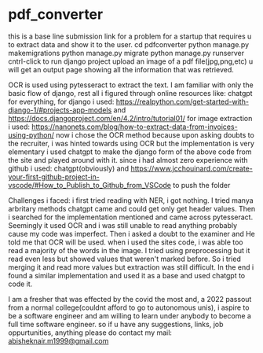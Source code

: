 # pdf_converter 
this is a base line submission link for a problem for a startup that requires u to extract data and show it to the user.
cd pdfconverter
python manage.py makemigrations
python manage.py migrate
python manage.py runserver
cntrl-click to run django project
upload an image of a pdf file(jpg,png,etc)
u will get an output page showing all the information that was retrieved.

OCR is used using pytesseract to extract the text. I am familiar with only the basic flow of django, rest all i figured through online resources like: chatgpt for everything, 
for django i used: https://realpython.com/get-started-with-django-1/#projects-app-models and https://docs.djangoproject.com/en/4.2/intro/tutorial01/
for image extraction i used: https://nanonets.com/blog/how-to-extract-data-from-invoices-using-python/ now i chose the OCR method because upon asking doubts to the recruiter, i was hinted towards using OCR but the implementation is very elementary
i used chatgpt to make the django form of the above code from the site and played around with it.
since i had almost zero experience with github i used: chatgpt(obviously) and https://www.jcchouinard.com/create-your-first-github-project-in-vscode/#How_to_Publish_to_Github_from_VSCode to push the folder

Challenges i faced: i first tried reading with NER, i got nothing. I tried manya arbritary methods chatgpt came and could get only get header values. Then i searched for the implementation mentioned and came across pytesseract. Seemingly it used OCR and i was still unable to read anything probably cause my code was imperfect. Then i asked a doubt to the examiner and He told me that OCR will be used. when i used the sites code, i was able too read a majority of the words in the image. I tried using preprocessing but it read even less but showed values that weren't marked before. So i tried merging it and read more values but extraction was still difficult. In the end i found a similar implementation and used it as a base and used chatgpt to code it.  

I am a fresher that was effected by the covid the most and, a 2022 passout from a normal college(couldnt afford to go to autonomous unis), i aspire to be a software engineer and am willing to learn under anybody to become a full time software engineer.
so if u have any suggestions, links, job oppurtunities, anything please do contact my mail: abisheknair.m1999@gmail.com
